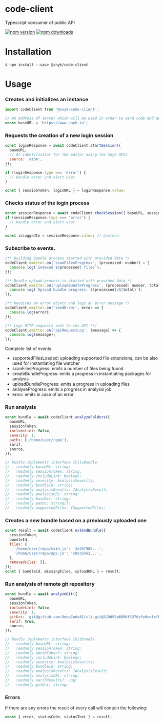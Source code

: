 # code-client

Typescript consumer of public API

[![npm version](https://img.shields.io/npm/v/@snyk/code-client.svg?style=flat-square)](https://www.npmjs.org/package/@snyk/code-client)
[![npm downloads](https://img.shields.io/npm/dm/@snyk/code-client.svg?style=flat-square)](http://npm-stat.com/charts.html?package=@snyk/code-client)

# Installation

```shell script
$ npm install --save @snyk/code-client
```

# Usage

### Creates and initializes an instance

```javascript
import codeClient from '@snyk/code-client';

// An address of server which will be used in order to send code and analyse it.
const baseURL = 'https://www.snyk.io';
```

### Requests the creation of a new login session

```javascript
const loginResponse = await codeClient.startSession({
  baseURL,
  // An identificator for the editor using the Snyk APIs
  source: 'atom',
});

if (loginResponse.type === 'error') {
  // Handle error and alert user
}

const { sessionToken, loginURL } = loginResponse.value;
```

### Checks status of the login process

```javascript
const sessionResponse = await codeClient.checkSession({ baseURL, sessionToken });
if (sessionResponse.type === 'error') {
  // Handle error and alert user
}

const isLoggedIn = sessionResponse.value; // boolean
```

### Subscribe to events.

```javascript
/** Building bundle process started with provided data */
codeClient.emitter.on('scanFilesProgress', (processed: number) = {
  console.log(`Indexed ${processed} files`);
});

/** Bundle upload process is started with provided data */
codeClient.emitter.on('uploadBundleProgress', (processed: number, total: number) => {
  console.log(`Upload bundle progress: ${processed}/${total}`);
});

/** Receives an error object and logs an error message */
codeClient.emitter.on('sendError', error => {
  console.log(error);
});

/** Logs HTTP requests sent to the API **/
codeClient.emitter.on('apiRequestLog', (message) => {
  console.log(message);
});

```

Complete list of events:

- supportedFilesLoaded: uploading supported file extensions, can be also used for instantiating file watcher
- scanFilesProgress: emits a number of files being found
- createBundleProgress: emits a progress in instantiating packages for analysis
- uploadBundleProgress: emits a progress in uploading files
- analyseProgress: emits a progress in analysis job
- error: emits in case of an error

### Run analysis

```javascript
const bundle = await codeClient.analyzeFolders({
  baseURL,
  sessionToken,
  includeLint: false,
  severity: 1,
  paths: ['/home/user/repo'],
  sarif,
  source,
});

// bundle implements interface IFileBundle:
//   readonly baseURL: string;
//   readonly sessionToken: string;
//   readonly includeLint: boolean;
//   readonly severity: AnalysisSeverity;
//   readonly bundleId: string;
//   readonly analysisResults: IAnalysisResult;
//   readonly analysisURL: string;
//   readonly baseDir: string;
//   readonly paths: string[];
//   readonly supportedFiles: ISupportedFiles;
```

### Creates a new bundle based on a previously uploaded one

```javascript
const result = await codeClient.extendBundle({
  sessionToken,
  bundleId,
  files: {
    '/home/user/repo/main.js': '3e297985...',
    '/home/user/repo/app.js': 'c8bc6452...',
  },
  removedFiles: [],
});
const { bundleId, missingFiles, uploadURL } = result;
```

### Run analysis of remote git repository

```javascript
const bundle = await analyzeGit({
  baseURL,
  sessionToken,
  includeLint: false,
  severity: 1,
  gitUri: 'git@github.com:DeepCodeAI/cli.git@320d98a6896f5376efe6cefefb6e70b46b97d566',
  sarif: true,
  source,
});

// bundle implements interface IGitBundle
//   readonly baseURL: string;
//   readonly sessionToken: string;
//   readonly oAuthToken?: string;
//   readonly includeLint: boolean;
//   readonly severity: AnalysisSeverity;
//   readonly bundleId: string;
//   readonly analysisResults: IAnalysisResult;
//   readonly analysisURL: string;
//   readonly sarifResults?: Log;
//   readonly gitUri: string;
```

### Errors

If there are any errors the result of every call will contain the following:

```javascript
const { error, statusCode, statusText } = result;
```
